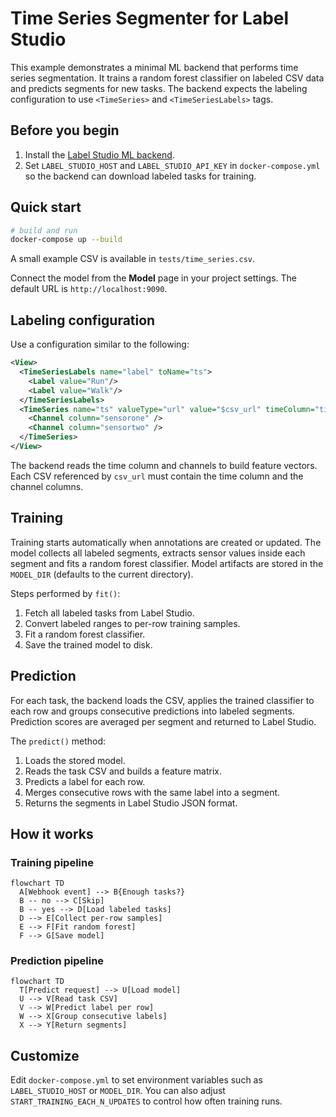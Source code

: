 # Time Series Segmenter for Label Studio

This example demonstrates a minimal ML backend that performs time series segmentation.
It trains a random forest classifier on labeled CSV data and predicts segments
for new tasks. The backend expects the labeling configuration to use
`<TimeSeries>` and `<TimeSeriesLabels>` tags.

## Before you begin

1. Install the [Label Studio ML backend](https://github.com/HumanSignal/label-studio-ml-backend?tab=readme-ov-file#quickstart).
2. Set `LABEL_STUDIO_HOST` and `LABEL_STUDIO_API_KEY` in `docker-compose.yml`
   so the backend can download labeled tasks for training.

## Quick start

```bash
# build and run
docker-compose up --build
```

A small example CSV is available in `tests/time_series.csv`.

Connect the model from the **Model** page in your project settings. The default
URL is `http://localhost:9090`.

## Labeling configuration

Use a configuration similar to the following:

```xml
<View>
  <TimeSeriesLabels name="label" toName="ts">
    <Label value="Run"/>
    <Label value="Walk"/>
  </TimeSeriesLabels>
  <TimeSeries name="ts" valueType="url" value="$csv_url" timeColumn="time">
    <Channel column="sensorone" />
    <Channel column="sensortwo" />
  </TimeSeries>
</View>
```

The backend reads the time column and channels to build feature vectors. Each
CSV referenced by `csv_url` must contain the time column and the channel
columns.

## Training

Training starts automatically when annotations are created or updated. The model
collects all labeled segments, extracts sensor values inside each segment and
fits a random forest classifier. Model artifacts are stored in the
`MODEL_DIR` (defaults to the current directory).

Steps performed by `fit()`:

1. Fetch all labeled tasks from Label Studio.
2. Convert labeled ranges to per-row training samples.
3. Fit a random forest classifier.
4. Save the trained model to disk.

## Prediction

For each task, the backend loads the CSV, applies the trained classifier to each
row and groups consecutive predictions into labeled segments. Prediction scores
are averaged per segment and returned to Label Studio.

The `predict()` method:

1. Loads the stored model.
2. Reads the task CSV and builds a feature matrix.
3. Predicts a label for each row.
4. Merges consecutive rows with the same label into a segment.
5. Returns the segments in Label Studio JSON format.

## How it works

### Training pipeline

```mermaid
flowchart TD
  A[Webhook event] --> B{Enough tasks?}
  B -- no --> C[Skip]
  B -- yes --> D[Load labeled tasks]
  D --> E[Collect per-row samples]
  E --> F[Fit random forest]
  F --> G[Save model]
```

### Prediction pipeline

```mermaid
flowchart TD
  T[Predict request] --> U[Load model]
  U --> V[Read task CSV]
  V --> W[Predict label per row]
  W --> X[Group consecutive labels]
  X --> Y[Return segments]
```

## Customize

Edit `docker-compose.yml` to set environment variables such as `LABEL_STUDIO_HOST`
or `MODEL_DIR`. You can also adjust `START_TRAINING_EACH_N_UPDATES` to control
how often training runs.
